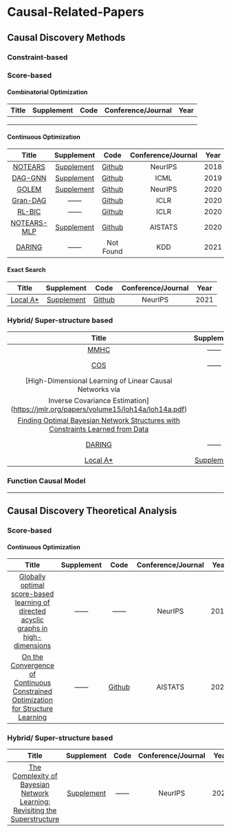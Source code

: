 # Causal-Related-Papers



## Causal Discovery Methods



### Constraint-based



### Score-based

 #### Combinatorial Optimization

| Title | Supplement | Code | Conference/Journal | Year |
| :---: | :--------: | :--: | :----------------: | :--: |
|       |            |      |                    |      |
|       |            |      |                    |      |
|       |            |      |                    |      |



#### Continuous Optimization 

|                            Title                             |                          Supplement                          |                             Code                             | Conference/Journal | Year |
| :----------------------------------------------------------: | :----------------------------------------------------------: | :----------------------------------------------------------: | :----------------: | :--: |
| [NOTEARS](https://proceedings.neurips.cc/paper/2018/file/e347c51419ffb23ca3fd5050202f9c3d-Paper.pdf) | [Supplement](https://proceedings.neurips.cc/paper/2018/file/e347c51419ffb23ca3fd5050202f9c3d-Supplemental.zip) |        [Github](https://github.com/xunzheng/notears)         |      NeurIPS       | 2018 |
| [DAG-GNN](http://proceedings.mlr.press/v97/yu19a/yu19a.pdf)  | [Supplement](http://proceedings.mlr.press/v97/yu19a/yu19a-supp.pdf) |      [Github](https://github.com/fishmoon1234/DAG-GNN)       |        ICML        | 2019 |
| [GOLEM](https://proceedings.neurips.cc/paper/2020/file/d04d42cdf14579cd294e5079e0745411-Paper.pdf) | [Supplement](https://proceedings.neurips.cc/paper/2020/file/d04d42cdf14579cd294e5079e0745411-Supplemental.pdf) |        [Github](https://github.com/ignavierng/golem)         |      NeurIPS       | 2020 |
|       [Gran-DAG](https://arxiv.org/pdf/1906.02226.pdf)       |                              ——                              |       [Github](https://github.com/kurowasan/GraN-DAG)        |        ICLR        | 2020 |
| [RL-BIC](https://openreview.net/attachment?id=S1g2skStPB&name=original_pdf) |                              ——                              | [Github](https://github.com/huawei-noah/trustworthyAI/tree/master/gcastle/castle/algorithms/gradient/rl) |        ICLR        | 2020 |
| [NOTEARS-MLP](http://proceedings.mlr.press/v108/zheng20a/zheng20a.pdf) | [Supplement](http://proceedings.mlr.press/v108/zheng20a/zheng20a-supp.pdf) |        [Github](https://github.com/xunzheng/notears)         |      AISTATS       | 2020 |
| [DARING](https://dl.acm.org/doi/pdf/10.1145/3447548.3467439) | —— |        Not Found         |      KDD       | 2021 |



#### Exact Search

|                            Title                             |                          Supplement                          |                        Code                         | Conference/Journal | Year |
| :----------------------------------------------------------: | :----------------------------------------------------------: | :-------------------------------------------------: | :----------------: | :--: |
| [Local A*](https://proceedings.neurips.cc/paper/2021/file/a9b4ec2eb4ab7b1b9c3392bb5388119d-Paper.pdf) | [Supplement](https://proceedings.neurips.cc/paper/2021/file/a9b4ec2eb4ab7b1b9c3392bb5388119d-Supplemental.pdf) | [Github](https://github.com/ignavierng/local-astar) |      NeurIPS       | 2021 |



### Hybrid/ Super-structure based

|                            Title                             |                          Supplement                          |                             Code                             | Conference/Journal | Year |
| :----------------------------------------------------------: | :----------------------------------------------------------: | :----------------------------------------------------------: | :----------------: | :--: |
| [MMHC](https://link.springer.com/article/10.1007/s10994-006-6889-7) |                              ——                              | [bnlearn](https://www.bnlearn.com/documentation/man/hybrid.html) |  Machine Learning  | 2006 |
| [COS](https://www.jmlr.org/papers/volume9/perrier08a/perrier08a.pdf) |                              ——                              |                          Not Found                           |        JMLR        | 2008 |
| [High-Dimensional Learning of Linear Causal Networks via
Inverse Covariance Estimation](https://jmlr.org/papers/volume15/loh14a/loh14a.pdf) |                                                              |                                                              |        JMLR         | 2014 |
| [Finding Optimal Bayesian Network Structures with Constraints Learned from Data](https://auai.org/uai2014/proceedings/individuals/292.pdf) |                                                              |                                                              |        UAI         | 2014 |
| [DARING](https://dl.acm.org/doi/pdf/10.1145/3447548.3467439) | —— |        Not Found         |      KDD       | 2021 |
| [Local A*](https://proceedings.neurips.cc/paper/2021/file/a9b4ec2eb4ab7b1b9c3392bb5388119d-Paper.pdf) | [Supplement](https://proceedings.neurips.cc/paper/2021/file/a9b4ec2eb4ab7b1b9c3392bb5388119d-Supplemental.pdf) |     [Github](https://github.com/ignavierng/local-astar)      |      NeurIPS       | 2021 |



### Function Causal Model





---

## Causal Discovery Theoretical Analysis

### Score-based

#### Continuous Optimization 

|                            Title                             |                          Supplement                          |                             Code                             | Conference/Journal | Year |
| :--------------------------------------------------: | :----------------------------------------------------------: | :----------------------------------------------------------: | :----------------: | :--: |
| [Globally optimal score-based learning of directed acyclic graphs in high-dimensions](https://proceedings.neurips.cc/paper/2019/file/3430095c577593aad3c39c701712bcfe-Paper.pdf) | —— |     ——      |      NeurIPS       | 2019 |
| [On the Convergence of Continuous Constrained Optimization for Structure Learning](https://proceedings.mlr.press/v151/ng22b/ng22b.pdf) | —— |     [Github](https://github.com/ignavierng/notears-convergence)      |      AISTATS       | 2022 |


### Hybrid/ Super-structure based

|                            Title                             |                          Supplement                          | Code | Conference/Journal | Year |
| :----------------------------------------------------------: | :----------------------------------------------------------: | :--: | :----------------: | :--: |
| [The Complexity of Bayesian Network Learning: Revisiting the Superstructure](https://proceedings.neurips.cc/paper/2021/file/040a99f23e8960763e680041c601acab-Paper.pdf) | [Supplement](https://proceedings.neurips.cc/paper/2021/file/040a99f23e8960763e680041c601acab-Supplemental.pdf) |  ——  |      NeurIPS       | 2021 |

